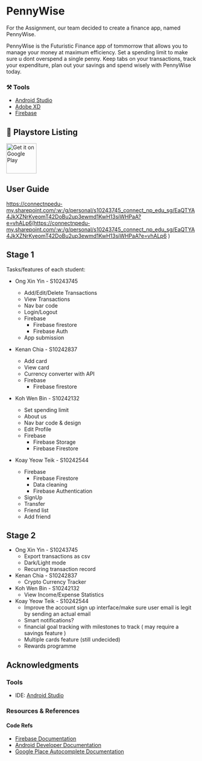 ﻿# PennyWise

For the Assignment, our team decided to create a finance app, named PennyWise. 

PennyWise is the Futuristic Finance app of tommorrow that allows you to manage your money at maximum efficiency.
Set a spending limit to make sure u dont overspend a single penny. Keep tabs on your transactions, track your expenditure, plan out your savings and spend wisely with PennyWise today.


### ⚒️ Tools
* [Android Studio](https://developer.android.com/studio)
* [Adobe XD](https://www.adobe.com/sg/products/xd.html)
* [Firebase](https://firebase.google.com)


## 📲 Playstore Listing

<a href='https://play.google.com/store/apps/details?id=sg.edu.np.mad.pennywise'><img alt='Get it on Google Play' src='https://play.google.com/intl/en_us/badges/static/images/badges/en_badge_web_generic.png' height="80"/></a>


## User Guide
https://connectnpedu-my.sharepoint.com/:w:/g/personal/s10243745_connect_np_edu_sg/EaQTYA4JkXZNrKyeomT42DoBu2up3ewmd1KwH13siWHPaA?e=vhALp6(https://connectnpedu-my.sharepoint.com/:w:/g/personal/s10243745_connect_np_edu_sg/EaQTYA4JkXZNrKyeomT42DoBu2up3ewmd1KwH13siWHPaA?e=vhALp6
)


## Stage 1
  
Tasks/features of each student:

* Ong Xin Yin - S10243745
    * Add/Edit/Delete Transactions
    * View Transactions
    * Nav bar code
    * Login/Logout
    * Firebase
        * Firebase firestore
        * Firebase Auth
    * App submission
  
* Kenan Chia - S10242837
  * Add card
  * View card
  * Currency converter with API
  * Firebase
      * Firebase firestore

  
* Koh Wen Bin - S10242132
    * Set spending limit
    * About us
    * Nav bar code & design
    * Edit Profile
    * Firebase
        * Firebase Storage
        * Firebase Firestore
    
  
* Koay Yeow Teik - S10242544
    * Firebase
        * Firebase Firestore
        * Data cleaning
        * Firebase Authentication
    * SignUp
    * Transfer
    * Friend list
    * Add friend

## Stage 2
* Ong Xin Yin - S10243745
    * Export transactions as csv
    * Dark/Light mode
    * Recurring transaction record
* Kenan Chia - S10242837
    * Crypto Currency Tracker
* Koh Wen Bin - S10242132
    * View Income/Expense Statistics
* Koay Yeow Teik - S10242544
    * Improve the account sign up interface/make sure user email is legit by sending an actual email
    * Smart notifications?
    * financial goal tracking with milestones to track ( may require a savings feature )
    * Multiple cards feature (still undecided)
    * Rewards programme


## Acknowledgments

### Tools
* IDE: [Android Studio](https://developer.android.com/studio/)

  
### Resources & References

#### Code Refs
* [Firebase Documentation](http://firebase.google.com/docs/firestore/manage-data/add-data)
* [Android Developer Documentation](https://developer.android.com/)
* [Google Place Autocomplete Documentation](https://developers.google.com/maps/documentation/places/android-sdk)
  
